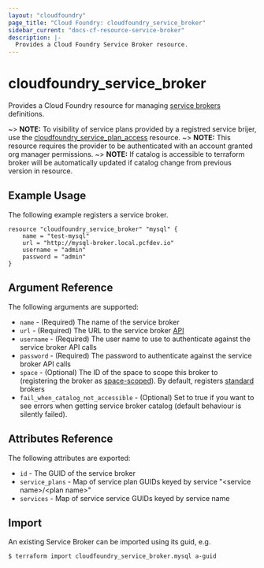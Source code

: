 ```yaml
---
layout: "cloudfoundry"
page_title: "Cloud Foundry: cloudfoundry_service_broker"
sidebar_current: "docs-cf-resource-service-broker"
description: |-
  Provides a Cloud Foundry Service Broker resource.
---
```


# cloudfoundry\_service\_broker

Provides a Cloud Foundry resource for managing [service brokers](https://docs.cloudfoundry.org/services/) definitions. 

~> **NOTE:** To visibility of service plans provided by a registred service brijer, use the [cloudfoundry_service_plan_access](service_plan_access.html) resource. 
~> **NOTE:** This resource requires the provider to be authenticated with an account granted org manager permissions.
~> **NOTE:** If catalog is accessible to terraform broker will be automatically updated if catalog change from previous version in resource.

## Example Usage

The following example registers a service broker.

```
resource "cloudfoundry_service_broker" "mysql" {
	name = "test-mysql"
	url = "http://mysql-broker.local.pcfdev.io"
	username = "admin"
	password = "admin"
}
```

## Argument Reference

The following arguments are supported:

* `name` - (Required) The name of the service broker
* `url` - (Required) The URL to the service broker [API](https://docs.cloudfoundry.org/services/api.html)
* `username` - (Required) The user name to use to authenticate against the service broker API calls
* `password` - (Required) The password to authenticate against the service broker API calls
* `space` - (Optional) The ID of the space to scope this broker to (registering the broker as [space-scoped](http://docs.cloudfoundry.org/services/managing-service-brokers.html#register-broker)). By default, registers [standard](http://docs.cloudfoundry.org/services/managing-service-brokers.html#register-broker) brokers 
* `fail_when_catalog_not_accessible` - (Optional) Set to true if you want to see errors when getting service broker catalog (default behaviour is silently failed).

## Attributes Reference

The following attributes are exported:

* `id` - The GUID of the service broker
* `service_plans` - Map of service plan GUIDs keyed by service "&lt;service name&gt;/&lt;plan name&gt;"
* `services` - Map of service service GUIDs keyed by service name

## Import

An existing Service Broker can be imported using its guid, e.g.

```
$ terraform import cloudfoundry_service_broker.mysql a-guid
```
